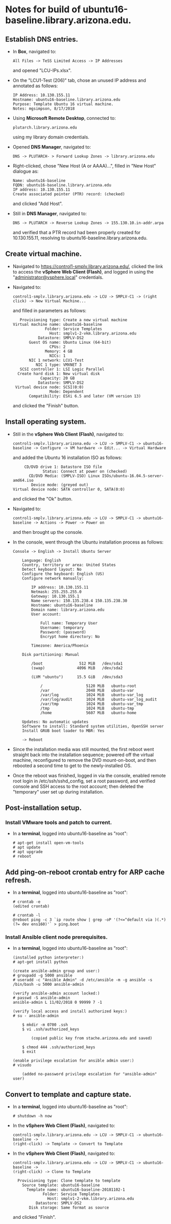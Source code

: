 # Notes for build of ubuntu16-baseline.library.arizona.edu.

## Establish DNS entries.

*   In **Box**, navigated to:

        All Files -> TeSS Limited Access -> IP Addresses
		
	and opened "LCU-IPs.xlsx".
	
*   On the "LCU1-Test (206)" tab, chose an unused IP address and
    annotated as follows:
	
	    IP Address: 10.130.155.11
		Hostname: ubuntu16-baseline.library.arizona.edu
		Purpose: Template Ubuntu 16 virtual machine.
		Notes: mgsimpson, 8/17/2018

*   Using **Microsoft Remote Desktop**, connected to:

        plutarch.library.arizona.edu
		
	using my library domain credentials.
	
*   Opened **DNS Manager**, navigated to:

        DNS -> PLUTARCH- > Forward Lookup Zones -> library.arizona.edu
	
*   Right-clicked, chose "New Host (A or AAAA)...", filled in "New Host"
    dialogue as:
	
	    Name: ubuntu16-baseline
		FQDN: ubuntu16-baseline.library.arizona.edu
		IP address: 10.130.155.11
		Create associated pointer (PTR) record: (checked)
		
    and clicked "Add Host".
	
*   Still in **DNS Manager**, navigated to:

        DNS -> PLUTARCH -> Reverse Lookup Zones -> 155.130.10.in-addr.arpa
		
	and verified that a PTR record had been properly created for
    10.130.155.11, resolving to ubuntu16-baseline.library.arizona.edu.

## Create virtual machine.

*   Navigated to https://control1-smplv.library.arizona.edu/, clicked the
    link to access the **vSphere Web Client (Flash)**, and logged in
    using the "administrator@vsphere.local" credentials.
	
*   Navigated to:

        control1-smplv.library.arizona.edu -> LCU -> SMPLV-C1 -> (right click) -> New Virtual Machine...
	
	and filled in parameters as follows:

           Provisioning type: Create a new virtual machine
        Virtual machine name: ubuntu16-baseline
                      Folder: Service Templates
                        Host: smplv1-2-vkm.library.arizona.edu
                   Datastore: SMPLV-DS2
               Guest OS name: Ubuntu Linux (64-bit)
                        CPUs: 2
                      Memory: 4 GB
                        NICs: 1
               NIC 1 network: LCU1-Test
                  NIC 1 type: VMXNET 3
           SCSI controller 1: LSI Logic Parallel
          Create hard disk 1: New virtual disk
                    Capacity: 20 GB
                   Datastore: SMPLV-DS2
         Virtual device node: SCSI(0:0)
                        Mode: Dependent
               Compatibility: ESXi 6.5 and later (VM version 13)

    and clicked the "Finish" button.

## Install operating system.

*   Still in the **vSphere Web Client (Flash)**, navigated to:

        control1-smplv.library.arizona.edu -> LCU -> SMPLV-C1 -> ubuntu16-baseline -> Configure -> VM hardware -> Edit... -> Virtual Hardware
		
	and added the Ubuntu 16 installation ISO as follows:
    
             CD/DVD drive 1: Datastore ISO file
                     Status: Connect at power on (checked)
               CD/DVD Media: (SMPLV-ISO) Linux ISOs/ubuntu-16.04.5-server-amd64.iso
			    Device mode: (greyed out)
        Virtual device node: SATA controller 0, SATA(0:0)
        
    and clicked the "Ok" button.
	
*   Navigated to:
	
		control1-smplv.library.arizona.edu -> LCU -> SMPLV-C1 -> ubuntu16-baseline -> Actions -> Power -> Power on

    and then brought up the console.
	
*   In the console, went through the Ubuntu installation process as follows:

        Console -> English -> Install Ubuntu Server
        
            Language: English
            Country, territory or area: United States
            Detect keyboard layout: No
            Configure the keyboard: English (US)
            Configure network manually:
            
                IP address: 10.130.155.11
                Netmask: 255.255.255.0
                Gateway: 10.130.155.1
                Name servers: 150.135.238.4 150.135.238.30
                Hostname: ubuntu16-baseline
                Domain name: library.arizona.edu
                User account:
                
                    Full name: Temporary User
                    Username: temporary
					Password: (password)
                    Encrypt home directory: No
                
                Timezone: America/Phoenix

            Disk partitioning: Manual

                /boot                512 MiB   /dev/sda1
			    (swap)              4096 MiB   /dev/sda2
			
			    (LVM "ubuntu")      15.5 GiB   /dev/sda3
			
			        /                   5120 MiB   ubuntu-root
			        /var                2048 MiB   ubuntu-var
			        /var/log            1024 MiB   ubuntu-var_log
			        /var/log/audit      1024 MiB   ubuntu-var_log_audit
			        /var/tmp            1024 MiB   ubuntu-var_tmp
			        /tmp                1024 MiB   ubuntu-tmp
			        /home               5607 MiB   ubuntu-home
					
			Updates: No automatic updates
			Software to install: Standard system utilities, OpenSSH server
			Install GRUB boot loader to MBR: Yes
			
			-> Reboot

*   Since the installation media was still mounted, the first reboot
    went straight back into the installation sequence; powered off the
	virtual machine, reconfigured to remove the DVD mount-on-boot, and
    then rebooted a second time to get to the newly-installed OS.

*   Once the reboot was finished, logged in via the console, enabled
    remote root login in /etc/ssh/sshd_config, set a root password,
    and verified console and SSH access to the root account; then
    deleted the "temporary" user set up during installation.

## Post-installation setup.

### Install VMware tools and patch to current.

*   In a **terminal**, logged into ubuntu16-baseline as "root":

        # apt-get install open-vm-tools
		# apt update
		# apt upgrade
		# reboot

## Add ping-on-reboot crontab entry for ARP cache refresh.

*   In a **terminal**, logged into ubuntu16-baseline as "root":

	    # crontab -e
        (edited crontab)

        # crontab -l
        @reboot ping -c 3 `ip route show | grep -oP '(?<=^default via )(.*)(?= dev ens160)'` > ping.boot

### Install Ansible client node prerequisites.

*   In a **terminal**, logged into ubuntu16-baseline as "root":

	    (installed python interpreter:)
	    # apt-get install python
		
		(create ansible-admin group and user:)
        # groupadd -g 5000 ansible
        # useradd -c "Ansible Admin" -d /etc/ansible -m -g ansible -s /bin/bash -u 5000 ansible-admin
        
        (verify ansible-admin account locked:)
        # passwd -S ansible-admin
		ansible-admin L 11/02/2018 0 99999 7 -1

        (verify local access and install authorized keys:)
        # su - ansible-admin
            
            $ mkdir -m 0700 .ssh
            $ vi .ssh/authorized_keys
                
                (copied public key from stache.arizona.edu and saved)
                
            $ chmod 444 .ssh/authorized_keys
            $ exit

        (enable privilege escalation for ansible admin user:)
        # visudo
        
            (added no-password privilege escalation for "ansible-admin" user)

## Convert to template and capture state.

*   In a **terminal**, logged into ubuntu16-baseline as "root":

        # shutdown -h now

*   In the **vSphere Web Client (Flash)**, navigated to:

        control1-smplv.library.arizona.edu -> LCU -> SMPLV-C1 -> ubuntu16-baseline ->
        (right-click) -> Template -> Convert to Template

*   In the **vSphere Web Client (Flash)**, navigated to:

        control1-smplv.library.arizona.edu -> LCU -> SMPLV-C1 -> ubuntu16-baseline ->
        (right-click) -> Clone to Template
		
		  Provisioning type: Clone template to template
		    Source template: ubuntu16-baseline
		      Template name: ubuntu16-baseline-20181102-1
		             Folder: Service Templates
		               Host: smplv1-2-vkm.library.arizona.edu
		          Datastore: SMPLV-DS2
		       Disk storage: Same format as source

    and clicked "Finish".
